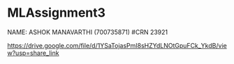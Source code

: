 # MLAssignment3
NAME: ASHOK MANAVARTHI (700735871)
#CRN 23921

https://drive.google.com/file/d/1YSaTojasPmI8sHZYdLNOtGpuFCk_YkdB/view?usp=share_link
